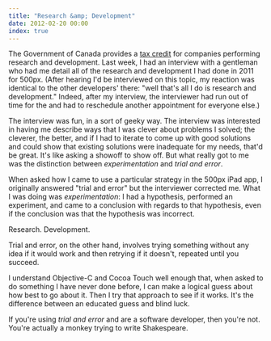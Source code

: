 ```yaml
---
title: "Research &amp; Development"
date: 2012-02-20 00:00
index: true
---
```


The Government of Canada provides a [tax credit](http://www.cra-arc.gc.ca/sred/) for companies performing research and development. Last week, I had an interview with a gentleman who had me detail all of the research and development I had done in 2011 for 500px. (After hearing I'd be interviewed on this topic, my reaction was identical to the other developers' there: "well that's all I do is research and development." Indeed, after my interview, the interviewer had run out of time for the and had to reschedule another appointment for everyone else.)



The interview was fun, in a sort of geeky way. The interview was interested in having me describe ways that I was clever about problems I solved; the cleverer, the better, and if I had to iterate to come up with good solutions and could show that existing solutions were inadequate for my needs, that'd be great. It's like asking a showoff to show off. But what really got to me was the distinction between _experimentation_&nbsp;and _trial and error_.

When asked how I came to use a particular strategy in the 500px iPad app, I originally answered "trial and error" but the interviewer corrected me. What I was doing was _experimentation_: I had a hypothesis, performed an experiment, and came to a conclusion with regards to that hypothesis, even if the conclusion was that the hypothesis was incorrect.

Research. Development.

Trial and error, on the other hand, involves trying something without any idea if it would work and then retrying if it doesn't, repeated until you succeed.

I understand Objective-C and Cocoa Touch well enough that, when asked to do something I have never done before, I can make a logical guess about how best to go about it. Then I try that approach to see if it works. It's the difference between an educated guess and blind luck.

If you're using _trial and error_&nbsp;and are a software developer, then you're not. You're actually a monkey trying to write Shakespeare.

<!-- more -->
